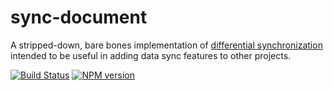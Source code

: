 # sync-document

A stripped-down, bare bones implementation of [differential synchronization](https://neil.fraser.name/writing/sync/) intended to be useful in adding data sync features to other projects.

[![Build Status][1]][2] [![NPM version][3]][4]

[1]: https://secure.travis-ci.org/elishacook/sync-document.svg
[2]: https://travis-ci.org/elishacook/sync-document
[3]: https://badge.fury.io/js/sync-document.svg
[4]: https://badge.fury.io/js/sync-document